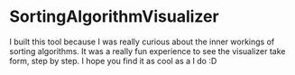 # SortingAlgorithmVisualizer

I built this tool because I was really curious about the inner workings of sorting algorithms. It was a really fun experience to see the visualizer take form, step by step. I hope you find it as cool as a I do :D

